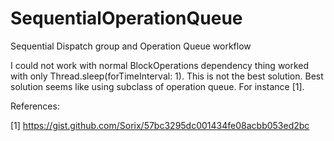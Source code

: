 # SequentialOperationQueue
Sequential Dispatch group and Operation Queue workflow


I could not work with normal BlockOperations dependency thing worked with only Thread.sleep(forTimeInterval: 1).
This is not the best solution. Best solution seems like using subclass of operation queue. For instance [1].





References:

[1] https://gist.github.com/Sorix/57bc3295dc001434fe08acbb053ed2bc

